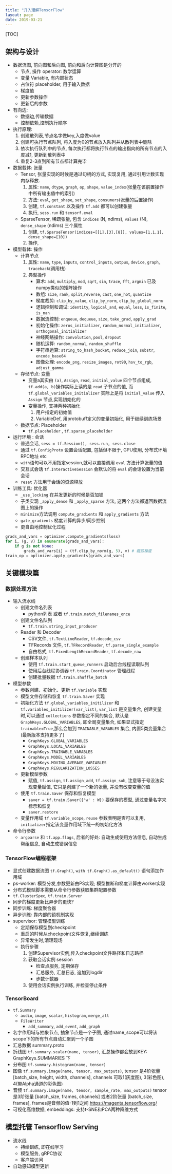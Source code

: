 ```yaml
---
title: "升入理解TensorFlow"
layout: page
date: 2019-03-21
---
```

[TOC]

## 架构与设计
- 数据流图, 前向图和后向图, 前向和后向计算图是分开的
    - 节点, 操作 operator: 数学运算
    - 变量 Variable, 有内部状态
    - 占位符 placeholder, 用于输入数据
    - 梯度值
    - 更新参数操作
    - 更新后的参数
- 有向边: 
    - 数据边,传输数据
    - 控制依赖,控制执行顺序
- 执行原理:
    1. 创建散列表,节点名字做key,入度做value
    2. 创建可执行节点队列, 将入度为0的节点放入队列并从散列表中删除
    3. 依次执行队列中的节点, 每次执行都将执行节点的输出指向的所有节点的入度减1, 更新到散列表中
    4. 重复2-3直到所有节点都计算完毕
- 数据载体: 张量
    - Tensor, 张量实现的时候是通过句柄的方式, 实现复用, 通过引用计数实现内存释放.
        1. 属性: `name`, `dtype`, `graph`, `op`, `shape`, `value_index`(张量在该前置操作中所有输出值中的索引)
        2. 方法: `eval`, `get_shape`, `set_shape`, `consumers`(张量的后置操作) 
        3. 创建, `tf.constant` 以及操作 `tf.add` 都可以创建张量
        4. 执行, `sess.run` 和 `tensorf.eval`
    - SparseTensor, 稀疏张量, 包含 `indices` (N, ndims), `values` (N), `dense_shape` (ndims) 三个属性
        1. 创建, `tf.SparseTensor(indices=[[1],[3],[8]], values=[1,1,1], dense_shape=[10])`
        2. 操作, 
- 模型载体: 操作
    - 计算节点
        1. 属性: `name`, `type`, `inputs`, `control_inputs`, `outpus`, `device`, `graph`, `traceback`(调用栈)
        2. 典型操作
            - 算术: `add`, `multiply`, `mod`, `sqrt`, `sin`, `trace`, `fft`, `argmin` 已及numpy类似的矩阵操作
            - 数组: `size`, `rank`, `split`,`reverse`, `cast`, `one_hot`, `quantize`
            - 梯度裁剪: `clip_by_value`, `clip_by_norm`, `clip_by_global_norm`
            - 逻辑控制和调试: `identity`, `logical_and`, `equal`, `less`, `is_finite`, `is_nan`
            - 数据流控制: `enqueue`, `dequeue`, `size`, `take_grad`, `apply_grad`
            - 初始化操作: `zeros_initializer`, `random_normal_initializer`, `orthogonal_initializer`
            - 神经网络操作: `convolution`, `pool`, `dropout`
            - 随机运算: `random_normal`, `random_shuffle`
            - 字符串运算: `string_to_hash_bucket`, `reduce_join`, `substr`, `encode_base64`
            - 图像处理: `encode_png`, `resize_images`, `rot90`, `hsv_to_rgb`, `adjust_gamma`
    - 存储节点: 变量
        - 变量a其实由 `(a)`, `Assign`, `read`, `initial_value` 四个节点组成, `tf.add(a, b)`操作实际上读的是 `read` 子节点的值, 而 `tf.global_variables_initializer` 实际上是将 `initial_value` 传入 `Assign` 节点,实现初始化的
        - 变量操作, 支持两种初始化
            1. 用户指定的初始值
            2. VariableDef, 用protobuff定义的变量初始化, 用于继续训练场景
    - 数据节点: Placeholder
        - `tf.placeholder` , `tf.sparse_placeholder`
- 运行环境 : 会话
    - 普通会话, `sess = tf.Session(), sess.run, sess.close`
    - 通过 `tf.ConfigProto` 设置会话配置, 包括但不限于, GPU使用, 分布式环境RPC地址 etc
    - `with`语句可以不用指定session,就可以直接调用 `eval` 方法计算张量的值
    - 交互式会话 `tf.InteractiveSession` 会默认的将 `eval` 的会话设置为当前会话
    - `reset` 方法用于会话的资源释放
- 训练工具: 优化器
    - `_use_locking` 在并发更新的时候是否加锁
    - 子类实现 `_apply_dense` 和 `_apply_sparse` 方法, 这两个方法都返回数据流图上的操作
    - `minimize`方法调用 `compute_gradients` 和 `apply_gradients` 方法
    - `gate_gradients` 梯度计算的异步/同步控制
    - 更自由地控制优化过程
```python
grads_and_vars = optimizer.compute_gradients(loss)
for i, (g, v) in enumerate(grads_and_vars): 
    if g is not None: 
        grads_and_vars[i] = (tf.clip_by_norm(g, 5), v) # 裁剪梯度
train_op = optimizer.apply_gradients(grads_and_vars)
```

## 关键模块篇

### 数据处理方法
- 输入流水线
    - 创建文件名列表
        - python列表 或者 `tf.train.match_filenames_once`
    - 创建文件名队列
        - `tf.train.string_input_producer`
    - Reader 和 Decoder
        - CSV文件, `tf.TextLineReader`, `tf.decode_csv`
        - TFRecords 文件, `tf.TFRecordReader`, `tf.parse_single_example`
        - 自由格式, `tf.FixedLengthRecordReader`, `tf.decode_raw`
    - 创建样本队列
        - 使用 `tf.train.start_queue_runners` 启动后台线程读取队列
        - 使用后台线程协调器 `tf.train.Coordinator` 管理线程
        - 创建批量数据 `tf.train.shuffle_batch`
- 模型参数
    - 参数创建、初始化、更新  `tf.Variable` 实现
    - 模型文件存储和恢复 `tf.train.Saver` 实现
    - 初始化方法 `tf.global_variables_initilizer` 和 `tf.variables_initilizer(var_list)`, `var_list` 是变量集合, 创建变量时,可以通过 `collections` 参数指定不同的集合, 默认是 `GraphKeys.GLOBAL_VARIABLES`, 即全局变量集合, 如果显式指定 `trainable=True`,那么会加到 `TRAINABLE_VARABLES` 集合, 内置5类变量集合(最新版本支持更多了)
        - `GraphKeys.GLOBAL_VARIABLES`
        - `GraphKeys.LOCAL_VARIABLES`
        - `GraphKeys.TRAINABLE_VARABLES`
        - `GraphKeys.MODEL_VARIABLES`
        - `GraphKeys.MOVING_AVERAGE_VARIABLES`
        - `GraphKeys.REGULARIZATION_LOSSES`
    - 更新模型参数
        - 赋值, `tf.assign`, `tf.assign_add`, `tf.assign_sub`, 注意等于号没法实现变量赋值, 它只是创建了一个新的张量, 并没有改变变量的值
    - 使用 `tf.train.Saver` 保存和恢复模型
        - `saver = tf.train.Saver({'w' : W})` 要保存的模型, 通过变量名字来标示和恢复
        - `saver.restore`
    - 变量作用域 `tf.variable_scope`, `reuse` 参数表明是否可以复用, `initializer`指定该变量作用域下统一的初始化方法
- 命令行参数
    - `argparse` 和 `tf.app.flags`, 后者的好处: 自动生成使用方法信息, 自动生成帮组信息, 自动生成错误信息
    
    
### TensorFlow编程框架
- 显式创建数据流图 `tf.Graph()`, `with tf.Graph().as_default()` 语句添加作用域
- ps-worker: 模型分发,参数更新由PS实现; 模型推断和梯度计算由worker实现
- 分布式模型脚本需要从命令行参数获取集群配置参数
- `tf.ClusterSpec`, `tf.train.Server`
- 同步的梯度更新比异步的更快?
- 同步训练: 梯度聚合器
- 异步训练: 靠内部的锁机制实现
- supervisor: 管理模型训练
    - 定期保存模型到checkpoint
    - 重启的时候从checkpoint文件恢复,继续训练
    - 异常发生时,清理现场
    - 执行步骤
        1. 创建Supervisor实例,传入checkpoint文件路径和日志路径
        2. 获取会话实例 session
            - 检查点服务, 定期保存
            - 汇总服务, 汇总日志, 追加到logdir
            - 步数计数器
        3. 使用会话实例执行训练, 并检查停止条件
        
### TensorBoard
- `tf.Summary`
    - `audio`, `image`, `scalar`, `histogram`, `merge_all`
    - `FileWriter`
        - `add_summary`, `add_event`, `add_graph`
- 名字作用域与抽象节点, 抽象节点是一个子图, 通过name_scope可以将该scope下的所有节点自动汇聚到一个子图
- 汇总数据 summary.proto
- 折线图 `tf.summary.scalar(name, tensor)`, 汇总操作都会放到KEY:  GraphKeys.SUMMARIES 下
- 分布图 `tf.summary.histogram(name, tensor)`
- 图像 `tf.summary.image(name, tensor, max_outputs)`, tensor 是4阶张量 [batch_size, height, width, channels], channels 可取1(灰度图), 3(彩色图), 4(带Alpha通道的彩色图)
- 音频 `tf.summary.image(name, tensor, sample_rate, max_outputs)` tensor 是3阶张量 [batch_size, frames, channels] 或者2阶张量 [batch_size, frames], frames是音频的值-1到1之间 <https://magenta.tensorflow.org/>
- 可视化高维数据, embeddings: 支持t-SNE和PCA两种降维方式

## 模型托管 Tensorflow Serving
- 流水线
    - 持续训练, 即在线学习
    - 模型服务, gRPC协议
    - 客户端访问
- 自动感知模型更新

